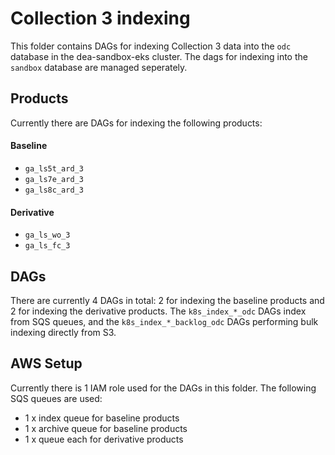 # Collection 3 indexing
This folder contains DAGs for indexing Collection 3 data into the `odc` database in the dea-sandbox-eks cluster. The dags for indexing into the `sandbox` database are managed seperately.

## Products

Currently there are DAGs for indexing the following products:

#### Baseline
- `ga_ls5t_ard_3`
- `ga_ls7e_ard_3`
- `ga_ls8c_ard_3`

#### Derivative
- `ga_ls_wo_3`
- `ga_ls_fc_3`

## DAGs

There are currently 4 DAGs in total: 2 for indexing the baseline products and 2 for indexing the derivative products. The `k8s_index_*_odc` DAGs index from SQS queues, and the `k8s_index_*_backlog_odc` DAGs performing bulk indexing directly from S3.

## AWS Setup

Currently there is 1 IAM role used for the DAGs in this folder. The following SQS queues are used:

- 1 x index queue for baseline products
- 1 x archive queue for baseline products
- 1 x queue each for derivative products

